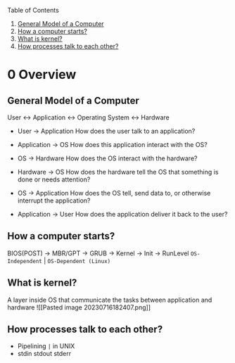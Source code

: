 Table of Contents

1. [General Model of a Computer](#general-model-of-a-computer)
2. [How a computer starts?](#how-a-computer-starts)
3. [What is kernel?](#what-is-kernel)
4. [How processes talk to each other?](#how-processes-talk-to-each-other)

# 0 Overview

## General Model of a Computer

User <-> Application <-> Operating System <-> Hardware

- User -> Application
	How does the user talk to an application?

- Application -> OS
	How does this application interact with the OS?

- OS -> Hardware
	How does the OS interact with the hardware?

- Hardware -> OS
	How does the hardware tell the OS that something is done or needs attention?

- OS -> Application
	How does the OS tell, send data to, or otherwise interrupt the application?

- Application -> User
	How does the application deliver it back to the user?

## How a computer starts?

BIOS(POST) -> MBR/GPT -> GRUB -> Kernel -> Init -> RunLevel
`OS-Independent` | `OS-Dependent (Linux)`

## What is kernel?

A layer inside OS that communicate the tasks between application and hardware
![[Pasted image 20230716182407.png]]

## How processes talk to each other?

- Pipelining `|` in UNIX
- stdin stdout stderr
